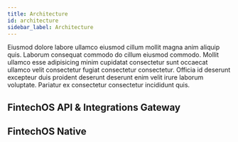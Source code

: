 ```yaml
---
title: Architecture
id: architecture
sidebar_label: Architecture
---
```


Eiusmod dolore labore ullamco eiusmod cillum mollit magna anim aliquip quis. Laborum consequat commodo do cillum eiusmod commodo. Mollit ullamco esse adipisicing minim cupidatat consectetur sunt occaecat ullamco velit consectetur fugiat consectetur consectetur. Officia id deserunt excepteur duis proident deserunt deserunt enim velit irure laborum voluptate. Pariatur ex consectetur consectetur incididunt quis.

## FintechOS API & Integrations Gateway

## FintechOS Native


